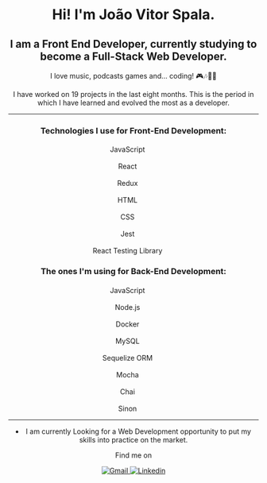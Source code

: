  <h1 align="center">Hi! I'm João Vitor Spala.</h1>
 <h2 align="center">I am a Front End Developer, currently studying to become a Full-Stack Web Developer.</h2>
<section align="center">
  <p>
    I love music, podcasts games and... coding! 🎮🎶👨‍💻
  </p>
  <p>
  I have worked on 19 projects in the last eight months. This is the period in which I have learned and evolved the most as a developer.
  </p>
</section>
<hr>
<section align="center">
  <h3>Technologies I use for Front-End Development:</h3>
  <p>
    JavaScript
    <img width="4%" height="17px" src="https://cdn.jsdelivr.net/gh/devicons/devicon/icons/javascript/javascript-plain.svg" />
  </p>
  <p>
    React
    <img width="4%" height="17px" src="https://cdn.jsdelivr.net/gh/devicons/devicon/icons/react/react-original.svg" />
  </p>
  <p>
    Redux
    <img width="4%" height="17px" src="https://cdn.jsdelivr.net/gh/devicons/devicon/icons/redux/redux-original.svg" />
  </p>
  <p>
    HTML
    <img width="4%" height="17px" src="https://cdn.jsdelivr.net/gh/devicons/devicon/icons/html5/html5-plain.svg" />
  </p>
  <p>
    CSS
    <img width="4%" height="17px" src="https://cdn.jsdelivr.net/gh/devicons/devicon/icons/css3/css3-plain.svg" />
  </p>
  <p>
    Jest
    <img width="4%" height="17px" src="https://cdn.jsdelivr.net/gh/devicons/devicon/icons/jest/jest-plain.svg" />
  </p>
  <p>
    React Testing Library
    <img width="4%" height="17px" src="https://avatars.githubusercontent.com/u/49996085?s=200&v=4"/>
  </p>
<h3>The ones I'm using for Back-End Development:</h3>
  <p>
    JavaScript
    <img width="4%" height="17px" src="https://cdn.jsdelivr.net/gh/devicons/devicon/icons/javascript/javascript-plain.svg" />
  </p>
  <p>
    Node.js
    <img width="4%" height="17px" src="https://cdn.jsdelivr.net/gh/devicons/devicon/icons/nodejs/nodejs-original.svg" />
  </p>
  <p>
    Docker
    <img width="4%" height="17px" src="https://cdn.jsdelivr.net/gh/devicons/devicon/icons/docker/docker-plain.svg" />
  </p>
  <p>
    MySQL
    <img width="4%" height="17px" src="https://cdn.jsdelivr.net/gh/devicons/devicon/icons/mysql/mysql-original.svg" />
  </p>
  <p>
    Sequelize ORM
    <img width="4%" height="17px" src="https://cdn.jsdelivr.net/gh/devicons/devicon/icons/sequelize/sequelize-plain.svg" />
  </p>
  <p>
    Mocha
    <img width="4%" height="17px" src="https://cdn.jsdelivr.net/gh/devicons/devicon/icons/mocha/mocha-plain.svg" />
  </p>
  <p>
    Chai
    <img width="4%" height="17px" src="https://gist.githubusercontent.com/keithamus/3d8cfbaeddf8bdf5f7cd94a3bdae0934/raw/63ca295f3aa7e1b94b598d84dfe0330383497a8c/Chai%2520Logo.svg" />
  </p>
  <p>
    Sinon
    <img width="4%" height="17px" src="https://camo.githubusercontent.com/c1d8136cb62cfd03e64b9193b7384fd75804a7b1bd9b8b705b51cc9d99de8fe3/68747470733a2f2f73696e6f6e6a732e6f72672f6173736574732f696d616765732f6c6f676f2e706e67" />
  </p>
</section>
<hr>
<section align="center">
  <li>
    I am currently Looking for a Web Development opportunity to put my skills into practice on the market.
  </li>
<p>Find me on</p>
  <a href="mailto:joaovitorspala.js@gmail.com" target="_blank"><img alt="Gmail"
  src="https://img.shields.io/badge/-Gmail-EA4335?style=flat-square&logo=Gmail&logoColor=white">
  </a>
  <a href="https://www.linkedin.com/in/joao-vitor-spala/" target="_blank"><img alt="Linkedin"
  src="https://img.shields.io/badge/-Linkedin-0A66C2?style=flat-square&logo=Linkedin&logoColor=white">
  </a>
</section>

